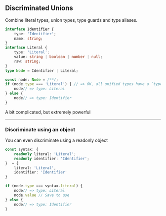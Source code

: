 ## Discriminated Unions

Combine literal types, union types, type guards and type aliases.

```typescript
interface Identifier {
    type: 'Identifier';
    name: string;
}
interface Literal {
    type: 'Literal';
    value: string | boolean | number | null;
    raw: string;
}
type Node = Identifier | Literal;

const node: Node = /**/;
if (node.type === 'Literal') { // => OK, all unified types have a `type`
    node// => type: Literal
} else {
    node// => type: Identifier
}
```

A bit complicated, but extremely powerful

<!-- .element class="fragment" data-fragment-index="0" -->

---

### Discriminate using an object

You can even discriminate using a readonly object

```typescript
const syntax: {
    readonly literal: 'Literal';
    readonly identifier: 'Identifier';
}  = {
    literal: 'Literal',
    identifier: 'Identifier'
}

if (node.type === syntax.literal) {
    node// => type: Literal
    node.value // Save to use
} else {
    node// => type: Identifier
}
```
